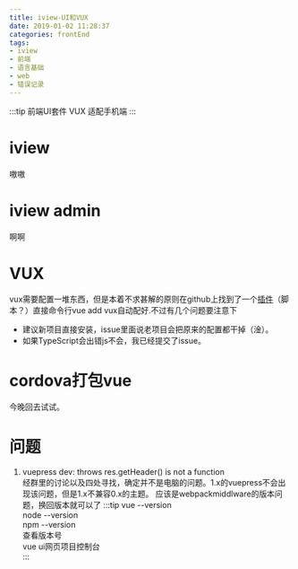 ```yaml
---
title: iview-UI和VUX
date: 2019-01-02 11:28:37
categories: frontEnd
tags:
- iview
- 前端
- 语言基础
- web
- 错误记录
---
```


:::tip 前端UI套件
VUX 适配手机端
:::
<!-- more -->
# iview
嗷嗷
# iview admin
啊啊
# VUX
vux需要配置一堆东西，但是本着不求甚解的原则在github上找到了一个<a href="https://github.com/hookszhang/vue-cli-plugin-vux">插件</a>（脚本？）直接命令行vue add vux自动配好.不过有几个问题要注意下
- 建议新项目直接安装，issue里面说老项目会把原来的配置都干掉（淦）。
- 如果TypeScript会出错js不会，我已经提交了issue。


# cordova打包vue
今晚回去试试。
# 问题
1. vuepress dev: throws res.getHeader() is not a function<br/>
经群里的讨论以及四处寻找，确定并不是电脑的问题。1.x的vuepress不会出现该问题，但是1.x不兼容0.x的主题。
应该是webpackmiddlware的版本问题，换回版本就可以了
:::tip
vue --version<br/>
node --version <br/>
npm --version<br/>
查看版本号<br/>
vue ui网页项目控制台<br/>
:::

<Valine></Valine>